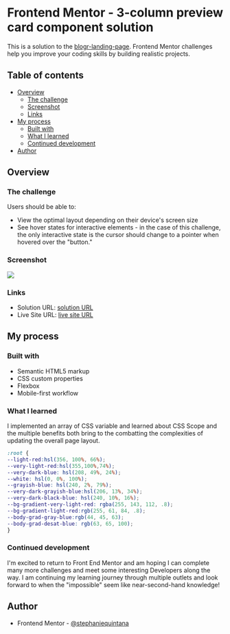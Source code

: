 # Frontend Mentor - 3-column preview card component solution

This is a solution to the [blogr-landing-page](https://www.frontendmentor.io/challenges/blogr-landing-page-EX2RLAApP). Frontend Mentor challenges help you improve your coding skills by building realistic projects. 

## Table of contents

- [Overview](#overview)
  - [The challenge](#the-challenge)
  - [Screenshot](#screenshot)
  - [Links](#links)
- [My process](#my-process)
  - [Built with](#built-with)
  - [What I learned](#what-i-learned)
  - [Continued development](#continued-development)
- [Author](#author)


## Overview

### The challenge

Users should be able to:

- View the optimal layout depending on their device's screen size
- See hover states for interactive elements - in the case of this challenge, the only interactive state is the cursor should change to a pointer when hovered over the "button."

### Screenshot

![](https://lh3.googleusercontent.com/B2PxkpeRvboAIA9Dov9GBF0b7lCjqmXgD4fcgnqdQ5Qt_Uvi6bRvA2z-sQn3_76xwEhDVDSUccOfmzvTDOHzZ7wnRdASXKfSU82MWe4reB8CcFRQrK-vowZ8OADpPXvJ5phwjjLq8F-J5fy_Q7LbJ8Z4IgJvoSunuSHsw3tAMr26810mDT6HdsJ3lYW-XmtkiC96e-YKV1f-3zL2FbUc6Qv_6c5KJhYvACIdVH8Kg-Ms-tx6D-t91p_HAbe0bu9L4NgsCGiWrX3IPH3uAEtiZHP4XC9nMsRDvntyIDbrwMFE1Ao1Ge6wZXIJrAUv1wbYAFCiE3EXfjnw7geFXpnmNpLzmSbKLIXeO6egkmAALyi_Qf3OutTnBcHfn3ty1XHLWMNQlUu3LZ2193-zN1aoTRXzMAu9h4GAD3kjzrrUoOoGfXgUdHHNIi6queGbFZfxsMG48lsIZx0gok3kGJ4lDCYKy3BLFjI8E1sDceJRDZBXhZb-k4IOHRbiEK0npeSe4KrrEniDDHWUTFi5U9Hmx7r-v7JmVpxaL7dSIxoYdtKevletcqwVRGfPRDCBTWF8kTZczavYBRutAa4rh3jXQbVc6vCd00n2EXo6fdlnzFjKeut47aiBnM222vHKSJH5PO88uhxOf0UIYsAXxbJ_du0WIi83abPY8OhcUIix3eF47rKiAhs-73i0N6N1iT_SyZwqGlz52VYwpLdrrNnZsMPu=w817-h413-no?authuser=0)

### Links

- Solution URL: [solution URL](https://github.com/stephaniequintana/FrontEndMentor.challenges.blogr-landing-page)
- Live Site URL: [live site URL](https://stephaniequintana.github.io/FrontEndMentor.challenges.blogr-landing-page/)

## My process

### Built with

- Semantic HTML5 markup
- CSS custom properties
- Flexbox
- Mobile-first workflow

### What I learned

I implemented an array of CSS variable and learned about CSS Scope and the multiple benefits both bring to the combatting the complexities of updating the overall page layout.

```css
:root {
--light-red:hsl(356, 100%, 66%);
--very-light-red:hsl(355,100%,74%);
--very-dark-blue: hsl(208, 49%, 24%);
--white: hsl(0, 0%, 100%);
--grayish-blue: hsl(240, 2%, 79%);
--very-dark-grayish-blue:hsl(206, 13%, 34%);
--very-dark-black-blue: hsl(240, 10%, 16%);
--bg-gradient-very-light-red: rgba(255, 143, 112, .8);
--bg-gradient-light-red:rgb(255, 61, 84, .8);
--body-grad-gray-blue:rgb(44, 45, 63);
--body-grad-desat-blue: rgb(63, 65, 100);
}
```


### Continued development

I'm excited to return to Front End Mentor and am hoping I can complete many more challenges and meet some interesting Developers along the way. I am continuing my learning journey through multiple outlets and look forward to when the "impossible" seem like near-second-hand knowledge!



## Author
- Frontend Mentor - [@stephaniequintana](https://www.frontendmentor.io/profile/stephaniequintana)



